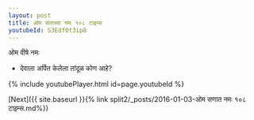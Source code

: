```yaml
---
layout: post
title: ओम संताच्या नमः १०८ टाइम्स
youtubeId: S3Edf0t3ip8
---
```

 
 
 ओम वीषे नमः  
 
 -  देवाला अर्पित केलेला तांदूळ कोण आहे? 
 
  
 
  
 
 
 
 
 
 


{% include youtubePlayer.html id=page.youtubeId %}
 
[Next]({{ site.baseurl }}{% link  split2/_posts/2016-01-03-ओम सणात नमः १०८ टाइम्स.md%})
 
